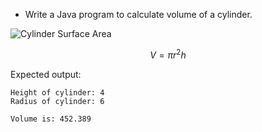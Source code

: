 * Write a Java program to calculate volume of a cylinder. 

![Cylinder Surface Area](images/cylinderVolume.png)

$$ V = \pi r^2 h $$

Expected output:

```
Height of cylinder: 4
Radius of cylinder: 6

Volume is: 452.389
```